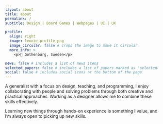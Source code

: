 ```yaml
---
layout: about
title: about
permalink: /
subtitle: Design | Board Games | Webpages | UI | UX

profile:
  align: right
  image: leonie_profile.png
  image_circular: false # crops the image to make it circular
  more_info: >
    <p>📍 Gothenburg, Sweden</p>

news: false # includes a list of news items
selected_papers: false # includes a list of papers marked as "selected={true}"
social: false # includes social icons at the bottom of the page
---
```


A generalist with a focus on design, teaching, and programming, I enjoy collaborating with people and solving problems through both creative and practical approaches. Working as a designer allows me to combine these skills effectively.

Learning new things through hands-on experience is something I value, and I’m always open to picking up new skills.

